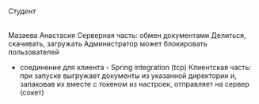 ###### Студент
Мазаева Анастасия
Серверная часть: обмен документами
Делиться, скачивать, загружать
Администратор может блокировать пользователей
+ соединение для клиента - Spring integration (tcp)
Клиентская часть:
при запуске выгружает документы из указанной директории и, запаковав их вместе с токеном из настроек, отправляет на сервер (сокет)
